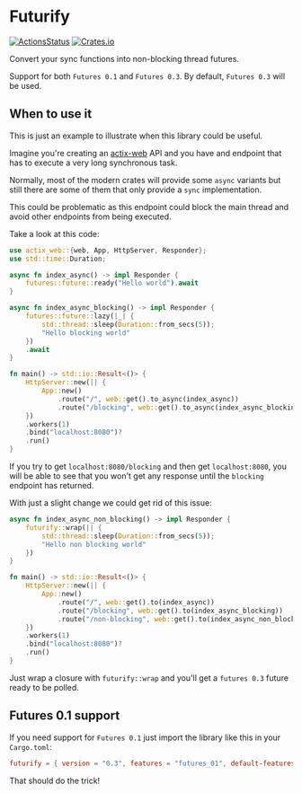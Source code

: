 # Futurify

[![ActionsStatus](https://github.com/robertohuertasm/futurify/workflows/Build/badge.svg)](https://github.com/robertohuertasm/futurify/actions) [![Crates.io](https://img.shields.io/crates/v/futurify.svg)](https://crates.io/crates/futurify)

Convert your sync functions into non-blocking thread futures.

Support for both `Futures 0.1` and `Futures 0.3`. By default, `Futures 0.3` will be used.

## When to use it

This is just an example to illustrate when this library could be useful.

Imagine you're creating an [actix-web](https://github.com/actix/actix-web) API and you have and endpoint that has to execute a very long synchronous task.

Normally, most of the modern crates will provide some `async` variants but still there are some of them that only provide a `sync` implementation. 

This could be problematic as this endpoint could block the main thread and avoid other endpoints from being executed.

Take a look at this code:

```rust
use actix_web::{web, App, HttpServer, Responder};
use std::time::Duration;

async fn index_async() -> impl Responder {
    futures::future::ready("Hello world").await
}

async fn index_async_blocking() -> impl Responder {
    futures::future::lazy(|_| {
        std::thread::sleep(Duration::from_secs(5));
        "Hello blocking world"
    })
    .await
}

fn main() -> std::io::Result<()> {
    HttpServer::new(|| {
        App::new()
            .route("/", web::get().to_async(index_async))
            .route("/blocking", web::get().to_async(index_async_blocking))
    })
    .workers(1)
    .bind("localhost:8080")?
    .run()
}
```

If you try to get `localhost:8080/blocking` and then get `localhost:8080`, you will be able to see that you won't get any response until the `blocking` endpoint has returned.

With just a slight change we could get rid of this issue:

```rust
async fn index_async_non_blocking() -> impl Responder {
    futurify::wrap(|| {
        std::thread::sleep(Duration::from_secs(5));
        "Hello non blocking world"
    })
}

fn main() -> std::io::Result<()> {
    HttpServer::new(|| {
        App::new()
            .route("/", web::get().to(index_async))
            .route("/blocking", web::get().to(index_async_blocking))
            .route("/non-blocking", web::get().to(index_async_non_blocking))
    })
    .workers(1)
    .bind("localhost:8080")?
    .run()
}
````

Just wrap a closure with `futurify::wrap` and you'll get a `futures 0.3` future ready to be polled.

## Futures 0.1 support

If you need support for `Futures 0.1` just import the library like this in your `Cargo.toml`:

```toml
futurify = { version = "0.3", features = "futures_01", default-features = false }
```

That should do the trick!
